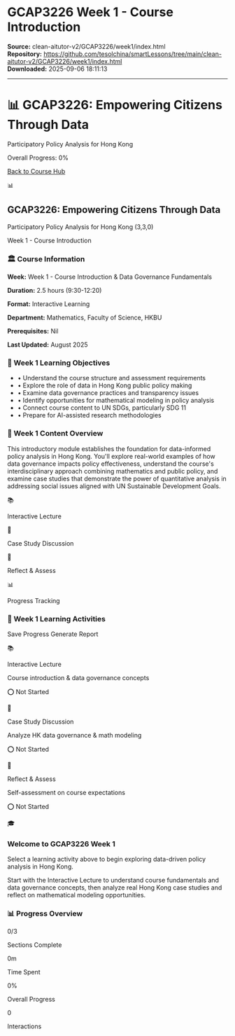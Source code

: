 # GCAP3226 Week 1 - Course Introduction

**Source:** clean-aitutor-v2/GCAP3226/week1/index.html  
**Repository:** https://github.com/tesolchina/smartLessons/tree/main/clean-aitutor-v2/GCAP3226/week1/index.html  
**Downloaded:** 2025-09-06 18:11:13

---

# 📊 GCAP3226: Empowering Citizens Through Data

Participatory Policy Analysis for Hong Kong

Overall Progress: 0%

[ Back to Course Hub ](https://smartlessons.hkbu.tech/GCAP3226/intro.html)

📊


## GCAP3226: Empowering Citizens Through Data


Participatory Policy Analysis for Hong Kong (3,3,0)

Week 1 - Course Introduction


### 🏛️ Course Information


**Week:** Week 1 - Course Introduction & Data Governance Fundamentals

**Duration:** 2.5 hours (9:30-12:20)

**Format:** Interactive Learning

**Department:** Mathematics, Faculty of Science, HKBU

**Prerequisites:** Nil

**Last Updated:** August 2025


### 🎯 Week 1 Learning Objectives


  * • Understand the course structure and assessment requirements
  * • Explore the role of data in Hong Kong public policy making
  * • Examine data governance practices and transparency issues
  * • Identify opportunities for mathematical modeling in policy analysis
  * • Connect course content to UN SDGs, particularly SDG 11
  * • Prepare for AI-assisted research methodologies


### 📖 Week 1 Content Overview


This introductory module establishes the foundation for data-informed policy analysis in Hong Kong. You'll explore real-world examples of how data governance impacts policy effectiveness, understand the course's interdisciplinary approach combining mathematics and public policy, and examine case studies that demonstrate the power of quantitative analysis in addressing social issues aligned with UN Sustainable Development Goals.

📚

Interactive Lecture

💬

Case Study Discussion

🎯

Reflect & Assess

📊

Progress Tracking


### 🧭 Week 1 Learning Activities


Save Progress  Generate Report

📚

Interactive Lecture

Course introduction & data governance concepts

⭕ Not Started

💬

Case Study Discussion

Analyze HK data governance & math modeling

⭕ Not Started

🎯

Reflect & Assess

Self-assessment on course expectations

⭕ Not Started

🎓


### Welcome to GCAP3226 Week 1


Select a learning activity above to begin exploring data-driven policy analysis in Hong Kong.

Start with the Interactive Lecture to understand course fundamentals and data governance concepts, then analyze real Hong Kong case studies and reflect on mathematical modeling opportunities.


### 📊 Progress Overview


0/3

Sections Complete

0m

Time Spent

0%

Overall Progress

0

Interactions
